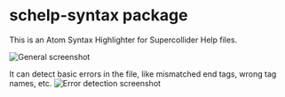# schelp-syntax package

This is an Atom Syntax Highlighter for Supercollider Help files.

![General screenshot](/../screenshots/screenshots/screenshot1.png?raw=true "Screenshot")

It can detect basic errors in the file, like mismatched end tags, wrong tag names, etc.
![Error detection screenshot](/../screenshots/screenshots/screenshot-error-detection.png?raw=true "Screenshot")
